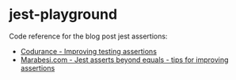 # jest-playground

Code reference for the blog post jest assertions:

- [Codurance - Improving testing assertions](https://www.codurance.com/publications/improving-testing-assertions)
- [Marabesi.com - Jest asserts beyond equals - tips for improving assertions](https://marabesi.com/web/2021/04/25/jest-asserts-beyond-equals.html)
